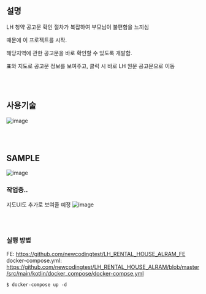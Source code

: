 ## 설명

LH 청약 공고문 확인 절차가 복잡하여 부모님이 불편함을 느끼심 

때문에 이 프로젝트를 시작.

해당지역에 관한 공고문을 바로 확인할 수 있도록 개발함.

표와 지도로 공고문 정보를 보여주고, 클릭 시 바로 LH 원문 공고문으로 이동

<br><br>






## 사용기술

![image](https://github.com/newcodingtest/LH_RENTAL_HOUSE_ALRAM/assets/57785267/31ab1e4c-862f-4274-a142-1c1365f88ed6)

<br><br>


## SAMPLE

![image](https://github.com/newcodingtest/LH_RENTAL_HOUSE_ALRAM/assets/57785267/1d6a400b-6b60-40d2-9d3c-8e5e5fbf8df6)
<br>

### 작업중..
지도UI도 추가로 보여줄 예정
![image](https://github.com/newcodingtest/LH_RENTAL_HOUSE_ALRAM/assets/57785267/ab075543-bac5-4f33-9f68-5dbbc270e969)


<br><br>
### 실행 방법
FE: https://github.com/newcodingtest/LH_RENTAL_HOUSE_ALRAM_FE  <br>
docker-compose.yml: https://github.com/newcodingtest/LH_RENTAL_HOUSE_ALRAM/blob/master/src/main/kotlin/docker_compose/docker-compse.yml

```
$ docker-compose up -d
```
